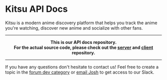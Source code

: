 # Kitsu API Docs

Kitsu is a modern anime discovery platform that helps you track the anime you're watching, discover new anime and socialize with other fans.

---
**<p align="center">This is our API docs repository.<br />For the actual source code, please check out the [server](https://github.com/hummingbird-me/hummingbird-server) and [client](https://github.com/hummingbird-me/hummingbird-client) repository.</p>**

---

If you have any questions don't hesitate to contact us! Feel free to create a topic in the [forum dev category](http://forums.hummingbird.me/category/dev) or [email Josh](mailto:josh@hummingbird.me) to get access to our Slack.
